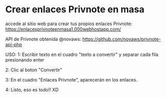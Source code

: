 Crear enlaces Privnote en masa
===============
accede al sitio web para crear tus propios enlaces Privnote: 
https://enlacesprivnoteenmasa1.000webhostapp.com/

API de Privnote obtenida @novaws: https://github.com/novaws/privnote-api-php

USO:
1: Escribir texto en el cuadro "texto a convertir" y separar cada fila presionando enter

2: Clic al boton "Convertir"

3: En el cuadro "Enlaces Privnote", aparecerán en los enlaces.

4: Listo, eso es todo!! XD


